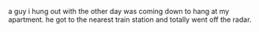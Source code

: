 a guy i hung out with the other day was coming down to hang at my apartment. he got to the nearest train station and totally went off the radar. 
